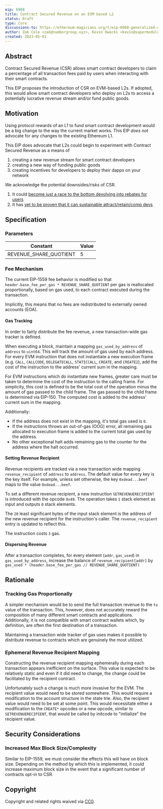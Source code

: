```yaml
---
eip: 6968
title: Contract Secured Revenue on an EVM based L2
status: Draft
type: Core
discussions-to: https://ethereum-magicians.org/t/eip-6968-generalized-csr-protocol/14178
author: Zak Cole <zak@numbergroup.xyz>, Kevin Owocki <kevin@supermodular.xyz>, Lightclient <matt@ethereum.org>
created: 2023-05-01
---
```


## Abstract

Contract Secured Revenue (CSR) allows smart contract developers to claim a percentage of all transaction fees paid by users when interacting with their smart contracts.

This EIP proposes the introduction of CSR on EVM-based L2s. If adopted, this would allow smart contract developers who deploy on L2s to access a potentially lucrative revenue stream and/or fund public goods.

## Motivation
Using protocol rewards of an L1 to fund smart contract development would be a big change to the way the current market works.  This EIP *does not* advocate for any changes to the existing Ethereum L1.

This EIP does advocate that L2s could begin to experiment with Contract Secured Revenue as a means of
1. creating a new revenue stream for smart contract developers
2. creating a new way of funding public goods
3. creating incentives for developers to deploy their dapps on your network

We acknowledge the potential downsides/risks of CSR.
1. It could [become just a race to the bottom devolving into rebates for users](https://twitter.com/trent_vanepps/status/1623361559983452160)
2. It has [yet to be proven that it can sustainable attract/retain/comp devs](https://twitter.com/trent_vanepps/status/1653086558633836564)

## Specification

### Parameters

| Constant | Value  |
|---|---|
| REVENUE_SHARE_QUOTIENT | 5 |

### Fee Mechanism

The current EIP-1559 fee behavior is modified so that `header.base_fee_per_gas * REVENUE_SHARE_QUOTIENT` per gas is reallocated proportionally, based on gas used, to each contract executed during the transaction.

Implicitly, this means that no fees are redistributed to externally owned accounts (EOA).

#### Gas Tracking

In order to fairly distribute the fee revenue, a new transaction-wide gas tracker is defined.

When executing a block, maintain a mapping `gas_used_by_address` of `address` to `uint64`. This will track the amount of gas used by each address. For every EVM instruction that does not instantiate a new execution frame (e.g. `CALL`, `CALLCODE`, `DELEGATECALL`, `STATICCALL`, `CREATE`, and `CREATE2`), add the cost of the instruction to the address' current sum in the mapping.

For EVM instructions which do instantiate new frames, greater care must be taken to determine the cost of the instruction to the calling frame. For simplicity, this cost is defined to be the total cost of the operation minus the amount of gas passed to the child frame. The gas passed to the child frame is determined via EIP-150. The computed cost is added to the address' current sum in the mapping.

Additionally:

- If the address does not exist in the mapping, it's total gas used is `0`.
- If the instructions throws an out-of-gas (OOG) error, all remaining gas allocated to execution frame is added to the current total gas used by the address.
- No other exceptional halt adds remaining gas to the counter for the address where the halt occurred.

#### Setting Revenue Recipient

Revenue recipients are tracked via a new transaction wide mapping `revenue_recipient` of `address` to `address`. The default value for every key is the key itself. For example, unless set otherwise, the key `0xdead...beef` maps to the value `0xdead...beef`.

To set a different revenue recipient, a new instruction `SETREVENUERECIPIENT` is introduced with the opcode `0x49`. The operation takes `1` stack element as input and outputs `0` stack elements. 

The `20` least significant bytes of the input stack element is the address of the new revenue recipient for the instruction's caller. The `revenue_recipient` entry is updated to reflect this.

The instruction costs `3` gas.

#### Dispersing Revenue

After a transaction completes, for every element (`addr`, `gas_used`) in `gas_used_by_address`, increase the balance of `revenue_recipient[addr]` by `gas_used * (header.base_fee_per_gas // REVENUE_SHARE_QUOTIENT)`

## Rationale

### Tracking Gas Proportionally

A simpler mechanism would be to send the full transaction revenue to the `to` value of the transaction. This, however, does not accurately reward the composition of many different smart contracts and applications. Additionally, it is not compatible with smart contract wallets which, by definition, are often the first destination of a transaction.

Maintaining a transaction wide tracker of gas uses makes it possible to distribute revenue to contracts which are genuinely the most utilized.

### Ephemeral Revenue Recipient Mapping

Constructing the revenue recipient mapping ephemerally during each transaction appears inefficient on the surface. This value is expected to be relatively static and even if it did need to change, the change could be facilitated by the recipient contract.

Unfortunately such a change is much more invasive for the EVM. The recipient value would need to be stored somewhere. This would require a modification to the account structure in the state trie. Also, the recipient value would need to be set at some point. This would necessitate either a modification to the `CREATE*` opcodes or a new opcode, similar to `SETREVENUERECIPIENT`, that would be called by initcode to "initialize" the recipient value.

## Security Considerations
###  Increased Max Block Size/Complexity
Similar to EIP-1559, we must consider the effects this will have on block size. Depending on the method by which this is implemented, it could increase maximum block size in the event that a significant number of contracts opt-in to CSR. 


## Copyright

Copyright and related rights waived via [CC0](../LICENSE.md).
